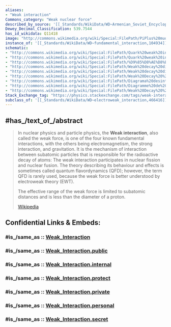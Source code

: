 ```yaml
---
aliases:
- "Weak interaction"
Commons_category: "Weak nuclear force"
described_by_source: '[[_Standards/WikiData/WD~Armenian_Soviet_Encyclopedia,_vol._4,124737630]]'
Dewey_Decimal_Classification: 539.7544
has_id_wikidata: Q11418
image: "http://commons.wikimedia.org/wiki/Special:FilePath/PiPlus%20muon%20decay.svg"
instance_of: '[[_Standards/WikiData/WD~fundamental_interaction,104934]]'
schematic:
- "http://commons.wikimedia.org/wiki/Special:FilePath/Quark%20weak%20interactions-vi.svg"
- "http://commons.wikimedia.org/wiki/Special:FilePath/Quark%20weak%20interactions-tr.svg"
- "http://commons.wikimedia.org/wiki/Special:FilePath/%D9%85%D8%AE%D8%B7%D8%B7%20%D8%AA%D9%81%D9%83%D9%83%20%D8%A7%D9%84%D9%83%D9%88%D8%A7%D8%B1%D9%83%20%D8%A8%D8%A5%D8%B4%D8%B9%D8%A7%D8%B9%20%D8%A8%D9%8A%D8%AA%D8%A7.svg"
- "http://commons.wikimedia.org/wiki/Special:FilePath/Weak%20decay%20diagram%20zh-hant.svg"
- "http://commons.wikimedia.org/wiki/Special:FilePath/Weak%20decay%20diagram%20zh-hans.svg"
- "http://commons.wikimedia.org/wiki/Special:FilePath/Weak%20Decay%20%28flipped%29%20mk.svg"
- "http://commons.wikimedia.org/wiki/Special:FilePath/Diagrama%20desintegraci%C3%B3%20feble.svg"
- "http://commons.wikimedia.org/wiki/Special:FilePath/Diagramme%20de%20la%20d%C3%A9sint%C3%A9gration%20des%20quarks%20par%20radioactivit%C3%A9%20beta.svg"
- "http://commons.wikimedia.org/wiki/Special:FilePath/Weak%20Decay%20%28flipped%29.svg"
Stack_Exchange_tag: "https://physics.stackexchange.com/tags/weak-interaction"
subclass_of: '[[_Standards/WikiData/WD~electroweak_interaction,466416]]'
---
```


## #has_/text_of_/abstract 

> In nuclear physics and particle physics, the **Weak interaction**, also called the weak force, 
> is one of the four known fundamental interactions, with the others being electromagnetism, the strong interaction, and gravitation. It is the mechanism of interaction between subatomic particles that is responsible for the radioactive decay of atoms: The weak interaction participates in nuclear fission and nuclear fusion. The theory describing its behaviour and effects is sometimes called quantum flavordynamics (QFD); however, the term QFD is rarely used, because the weak force is better understood by electroweak theory (EWT).
>
> The effective range of the weak force is limited to subatomic distances and is less than the diameter of a proton.
>
> [Wikipedia](https://en.wikipedia.org/wiki/Weak%20interaction)


## Confidential Links & Embeds: 

### #is_/same_as :: [Weak_Interaction](/_Standards/Science/Physics/Quantum_Mechanics/Fundamental_Interaction/Weak_Interaction.md) 

### #is_/same_as :: [Weak_Interaction.public](/_public/Science/Physics/Quantum_Mechanics/Fundamental_Interaction/Weak_Interaction.public.md) 

### #is_/same_as :: [Weak_Interaction.internal](/_internal/Science/Physics/Quantum_Mechanics/Fundamental_Interaction/Weak_Interaction.internal.md) 

### #is_/same_as :: [Weak_Interaction.protect](/_protect/Science/Physics/Quantum_Mechanics/Fundamental_Interaction/Weak_Interaction.protect.md) 

### #is_/same_as :: [Weak_Interaction.private](/_private/Science/Physics/Quantum_Mechanics/Fundamental_Interaction/Weak_Interaction.private.md) 

### #is_/same_as :: [Weak_Interaction.personal](/_personal/Science/Physics/Quantum_Mechanics/Fundamental_Interaction/Weak_Interaction.personal.md) 

### #is_/same_as :: [Weak_Interaction.secret](/_secret/Science/Physics/Quantum_Mechanics/Fundamental_Interaction/Weak_Interaction.secret.md)

